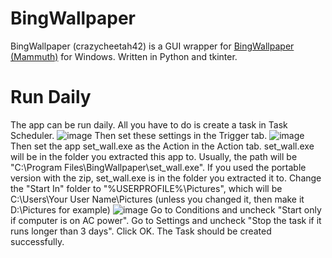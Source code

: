 # BingWallpaper
BingWallpaper (crazycheetah42) is a GUI wrapper for <a href="https://github.com/mammuth/bing-wallpaper">BingWallpaper (Mammuth)</a> for Windows. Written in Python and tkinter.

# Run Daily
The app can be run daily. All you have to do is create a task in Task Scheduler.
![image](https://github.com/user-attachments/assets/0111c6c4-b23e-4e30-8af8-a4dc22d74c78)
Then set these settings in the Trigger tab.
![image](https://github.com/user-attachments/assets/f3e4802d-696c-4853-86e7-48e3fef8b7b8)
Then set the app set_wall.exe as the Action in the Action tab. set_wall.exe will be in the folder you extracted this app to. Usually, the path will be "C:\Program Files\BingWallpaper\set_wall.exe". If you used the portable version with the zip, set_wall.exe is in the folder you extracted it to. Change the "Start In" folder to "%USERPROFILE%\Pictures", which will be C:\Users\Your User Name\Pictures (unless you changed it, then make it D:\Pictures for example)
![image](https://github.com/user-attachments/assets/b6a668ad-41b4-42a7-b6af-a39229a38abd)
Go to Conditions and uncheck "Start only if computer is on AC power".
Go to Settings and uncheck "Stop the task if it runs longer than 3 days".
Click OK. The Task should be created successfully.

